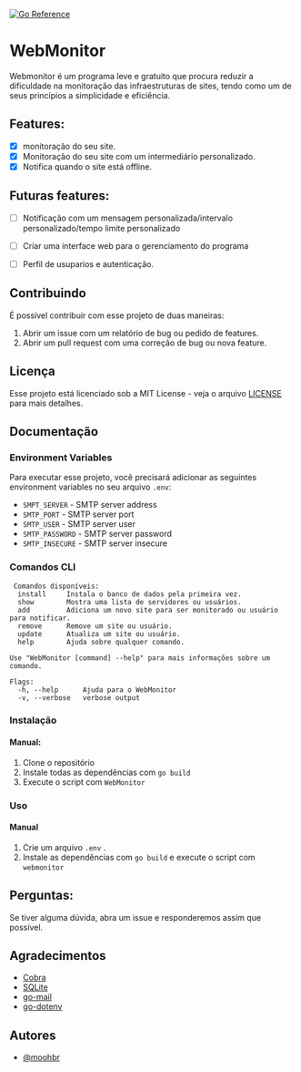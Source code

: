 [![Go Reference](https://pkg.go.dev/badge/github.com/moohbr/WebMonitor.svg)](https://pkg.go.dev/github.com/moohbr/WebMonitor)
# WebMonitor

Webmonitor é um programa leve e gratuito que procura reduzir a dificuldade na monitoração das infraestruturas de sites, tendo como um de seus princípios a simplicidade e eficiência.


## Features:

- [x] monitoração do seu site.
- [x] Monitoração do seu site com um intermediário personalizado.
- [x] Notifica quando o site está offline.

## Futuras features:

- [ ] Notificação com um mensagem personalizada/intervalo personalizado/tempo limite personalizado
- [ ] Criar uma interface web para o gerenciamento do programa
- [ ] Perfil de usuparios e autenticação.


## Contribuindo

É possível contribuir com esse projeto de duas maneiras:

1. Abrir um issue com um relatório de bug ou pedido de features.
2. Abrir um pull request com uma correção de bug ou nova feature.

## Licença

Esse projeto está licenciado sob a MIT License - veja o arquivo [LICENSE](LICENSE) para mais detalhes.


## Documentação
### Environment Variables

Para executar esse projeto, você precisará adicionar as seguintes environment variables no seu arquivo `.env`:

- `SMPT_SERVER` - SMTP server address
- `SMTP_PORT` - SMTP server port
- `SMTP_USER` - SMTP server user
- `SMTP_PASSWORD` - SMTP server password
- `SMTP_INSECURE` - SMTP server insecure

### Comandos CLI

```
 Comandos disponíveis:
  install     Instala o banco de dados pela primeira vez.
  show        Mostra uma lista de servidores ou usuários.
  add         Adiciona um novo site para ser monitorado ou usuário para notificar.
  remove      Remove um site ou usuário.
  update      Atualiza um site ou usuário.
  help        Ajuda sobre qualquer comando.

Use "WebMonitor [command] --help" para mais informações sobre um comando.  

Flags:
  -h, --help      Ajuda para o WebMonitor
  -v, --verbose   verbose output
```

### Instalação


#### Manual:

1. Clone o repositório
2. Instale todas as dependências com `go build`
3. Execute o script com `WebMonitor`

### Uso


#### Manual

1. Crie um arquivo `.env` .
2. Instale as dependências com `go build` e execute o script com `webmonitor`

## Perguntas:

Se tiver alguma dúvida, abra um issue e responderemos assim que possível.

## Agradecimentos

 - [Cobra](github.com/spf13/cobra)
 - [SQLite](github.com/mattn/go-sqlite3)
 - [go-mail](github.com/go-mail/mail)
 - [go-dotenv](github.com/joho/godotenv)


## Autores

- [@moohbr](https://www.github.com/moohbr)
